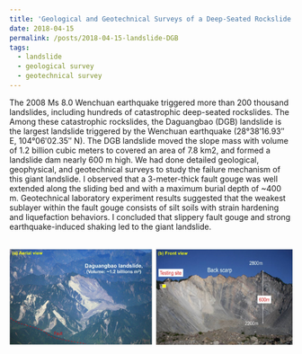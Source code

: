 ```yaml
---
title: 'Geological and Geotechnical Surveys of a Deep-Seated Rockslide'
date: 2018-04-15
permalink: /posts/2018-04-15-landslide-DGB
tags:
  - landslide
  - geological survey
  - geotechnical survey
---
```


The 2008 Ms 8.0 Wenchuan earthquake triggered more than 200 thousand landslides, including hundreds of catastrophic deep-seated rockslides.  The Among these catastrophic rockslides, the Daguangbao (DGB) landslide is the largest landslide triggered by the Wenchuan earthquake (28°38′16.93′′ E, 104°06′02.35′′ N).  The DGB landslide moved the slope mass with volume of 1.2 billion cubic meters to covered an area of 7.8 km2, and formed a landslide dam nearly 600 m high. We had done detailed geological, geophysical, and geotechnical surveys to study the failure mechanism of this giant landslide. I observed that a 3-meter-thick fault gouge was well extended along the sliding bed and with a maximum burial depth of ~400 m. Geotechnical laboratory experiment results suggested that the weakest sublayer within the fault gouge consists of silt soils with strain hardening and liquefaction behaviors. I concluded that slippery fault gouge and strong earthquake-induced shaking led to the giant landslide.  

<br/><img src='/images/landslide-DGB.png'>
